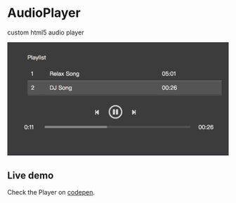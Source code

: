 # AudioPlayer
custom html5 audio player

![audio player example](https://github.com/yuyuchi/AudioPlayer/blob/master/audio-player-screenshot.png)

## Live demo

Check the Player on [codepen](https://codepen.io/yuyuchi/pen/gKjaJe).
